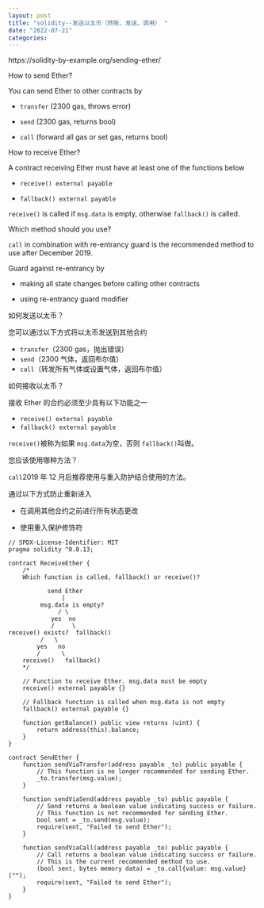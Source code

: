 ```yaml
---
layout: post
title: "solidity--发送以太币（转账、发送、调用） "
date: "2022-07-21"
categories: 
---
```

<p>https://solidity-by-example.org/sending-ether/</p>

<p id="how-to-send-ether">How to send Ether?</p>

<p>You can send Ether to other contracts by</p>

<ul>
	<li>
	<p><code>transfer</code> (2300 gas, throws error)</p>
	</li>
	<li>
	<p><code>send</code> (2300 gas, returns bool)</p>
	</li>
	<li>
	<p><code>call</code> (forward all gas or set gas, returns bool)</p>
	</li>
</ul>

<p id="how-to-receive-ether">How to receive Ether?</p>

<p>A contract receiving Ether must have at least one of the functions below</p>

<ul>
	<li>
	<p><code>receive() external payable</code></p>
	</li>
	<li>
	<p><code>fallback() external payable</code></p>
	</li>
</ul>

<p><code>receive()</code> is called if <code>msg.data</code> is empty, otherwise <code>fallback()</code> is called.</p>

<p id="which-method-should-you-use">Which method should you use?</p>

<p><code>call</code> in combination with re-entrancy guard is the recommended method to use after December 2019.</p>

<p>Guard against re-entrancy by</p>

<ul>
	<li>
	<p>making all state changes before calling other contracts</p>
	</li>
	<li>
	<p>using re-entrancy guard modifier</p>
	</li>
</ul>

<p id="how-to-send-ether"><font style="vertical-align:inherit">如何发送以太币？ </font></p>

<p><font style="vertical-align:inherit">您可以通过以下方式将以太币发送到其他合约 </font></p>

<ul>
	<li><code>transfer</code><font style="vertical-align:inherit">（2300 gas，抛出错误） </font></li>
	<li><code>send</code><font style="vertical-align:inherit">（2300 气体，返回布尔值） </font></li>
	<li><code>call</code><font style="vertical-align:inherit">（转发所有气体或设置气体，返回布尔值） </font></li>
</ul>

<p id="how-to-receive-ether"><font style="vertical-align:inherit">如何接收以太币？ </font></p>

<p><font style="vertical-align:inherit">接收 Ether 的合约必须至少具有以下功能之一 </font></p>

<ul>
	<li><code>receive() external payable</code></li>
	<li><code>fallback() external payable</code></li>
</ul>

<p><code>receive()</code><font style="vertical-align:inherit">被称为如果 </font><code>msg.data</code><font style="vertical-align:inherit">为空，否则 </font><code>fallback()</code><font style="vertical-align:inherit">叫做。 </font></p>

<p id="which-method-should-you-use"><font style="vertical-align:inherit">您应该使用哪种方法？ </font></p>

<p><code>call</code><font style="vertical-align:inherit">2019 年 12 月后推荐使用与重入防护结合使用的方法。 </font></p>

<p><font style="vertical-align:inherit">通过以下方式防止重新进入 </font></p>

<ul>
	<li>
	<p><font style="vertical-align:inherit">在调用其他合约之前进行所有状态更改 </font></p>
	</li>
	<li>
	<p><font style="vertical-align:inherit">使用重入保护修饰符 </font></p>
	</li>
</ul>

<pre>
<code class="language-solidity"><span class="hljs-comment">// SPDX-License-Identifier: MIT</span>
<span class="hljs-meta"><span class="hljs-keyword">pragma</span> <span class="hljs-keyword">solidity</span> ^0.8.13;</span>

<span class="hljs-class"><span class="hljs-keyword">contract</span> <span class="hljs-title">ReceiveEther</span> </span>{
    <span class="hljs-comment">/*
    Which function is called, fallback() or receive()?

           send Ether
               |
         msg.data is empty?
              / \
            yes  no
            /     \
receive() exists?  fallback()
         /   \
        yes   no
        /      \
    receive()   fallback()
    */</span>

    <span class="hljs-comment">// Function to receive Ether. msg.data must be empty</span>
    <span class="hljs-function"><span class="hljs-keyword">receive</span>() <span class="hljs-title"><span class="hljs-keyword">external</span></span> <span class="hljs-title"><span class="hljs-keyword">payable</span></span> </span>{}

    <span class="hljs-comment">// Fallback function is called when msg.data is not empty</span>
    <span class="hljs-function"><span class="hljs-keyword">fallback</span>() <span class="hljs-title"><span class="hljs-keyword">external</span></span> <span class="hljs-title"><span class="hljs-keyword">payable</span></span> </span>{}

    <span class="hljs-function"><span class="hljs-keyword">function</span> <span class="hljs-title">getBalance</span>() <span class="hljs-title"><span class="hljs-keyword">public</span></span> <span class="hljs-title"><span class="hljs-keyword">view</span></span> <span class="hljs-title"><span class="hljs-keyword">returns</span></span> (<span class="hljs-params"><span class="hljs-keyword">uint</span></span>) </span>{
        <span class="hljs-keyword">return</span> <span class="hljs-keyword">address</span>(<span class="hljs-built_in">this</span>).<span class="hljs-built_in">balance</span>;
    }
}

<span class="hljs-class"><span class="hljs-keyword">contract</span> <span class="hljs-title">SendEther</span> </span>{
    <span class="hljs-function"><span class="hljs-keyword">function</span> <span class="hljs-title">sendViaTransfer</span>(<span class="hljs-params"><span class="hljs-keyword">address</span> <span class="hljs-keyword">payable</span> _to</span>) <span class="hljs-title"><span class="hljs-keyword">public</span></span> <span class="hljs-title"><span class="hljs-keyword">payable</span></span> </span>{
        <span class="hljs-comment">// This function is no longer recommended for sending Ether.</span>
        _to.<span class="hljs-built_in">transfer</span>(<span class="hljs-built_in">msg</span>.<span class="hljs-built_in">value</span>);
    }

    <span class="hljs-function"><span class="hljs-keyword">function</span> <span class="hljs-title">sendViaSend</span>(<span class="hljs-params"><span class="hljs-keyword">address</span> <span class="hljs-keyword">payable</span> _to</span>) <span class="hljs-title"><span class="hljs-keyword">public</span></span> <span class="hljs-title"><span class="hljs-keyword">payable</span></span> </span>{
        <span class="hljs-comment">// Send returns a boolean value indicating success or failure.</span>
        <span class="hljs-comment">// This function is not recommended for sending Ether.</span>
        <span class="hljs-keyword">bool</span> sent <span class="hljs-operator">=</span> _to.<span class="hljs-built_in">send</span>(<span class="hljs-built_in">msg</span>.<span class="hljs-built_in">value</span>);
        <span class="hljs-built_in">require</span>(sent, <span class="hljs-string">&quot;Failed to send Ether&quot;</span>);
    }

    <span class="hljs-function"><span class="hljs-keyword">function</span> <span class="hljs-title">sendViaCall</span>(<span class="hljs-params"><span class="hljs-keyword">address</span> <span class="hljs-keyword">payable</span> _to</span>) <span class="hljs-title"><span class="hljs-keyword">public</span></span> <span class="hljs-title"><span class="hljs-keyword">payable</span></span> </span>{
        <span class="hljs-comment">// Call returns a boolean value indicating success or failure.</span>
        <span class="hljs-comment">// This is the current recommended method to use.</span>
        (<span class="hljs-keyword">bool</span> sent, <span class="hljs-keyword">bytes</span> <span class="hljs-keyword">memory</span> data) <span class="hljs-operator">=</span> _to.<span class="hljs-built_in">call</span>{<span class="hljs-built_in">value</span>: <span class="hljs-built_in">msg</span>.<span class="hljs-built_in">value</span>}(<span class="hljs-string">&quot;&quot;</span>);
        <span class="hljs-built_in">require</span>(sent, <span class="hljs-string">&quot;Failed to send Ether&quot;</span>);
    }
}</code></pre>

